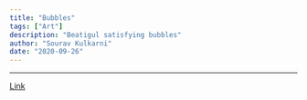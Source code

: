 ```yaml
---
title: "Bubbles"
tags: ["Art"]
description: "Beatigul satisfying bubbles"
author: "Sourav Kulkarni"
date: "2020-09-26"
---
```


---
[Link](https://souruly.github.io/P5-Playground/Bubbles/)
